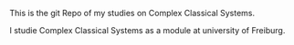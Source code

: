 This is the git Repo of my studies on Complex Classical Systems.

I studie Complex Classical Systems as a module at university of Freiburg.
